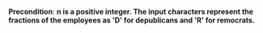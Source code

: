 **Precondition**: **n is a positive integer. The input characters represent the fractions of the employees as 'D' for depublicans and 'R' for remocrats.**